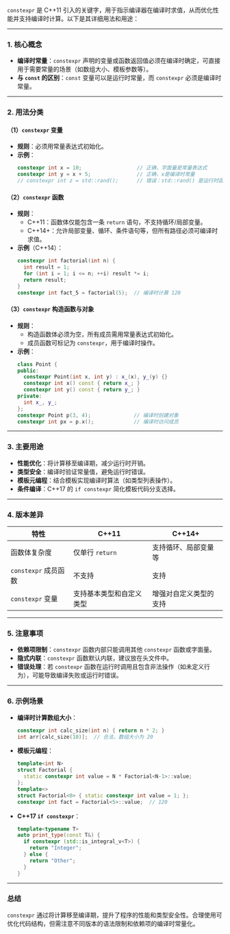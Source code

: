 

`constexpr` 是 C++11 引入的关键字，用于指示编译器在编译时求值，从而优化性能并支持编译时计算。以下是其详细用法和用途：

---

### **1. 核心概念**
- **编译时常量**：`constexpr` 声明的变量或函数返回值必须在编译时确定，可直接用于需要常量的场景（如数组大小、模板参数等）。
- **与 `const` 的区别**：`const` 变量可以是运行时常量，而 `constexpr` 必须是编译时常量。

---

### **2. 用法分类**

#### **（1）`constexpr` 变量**
- **规则**：必须用常量表达式初始化。
- **示例**：
  ```cpp
  constexpr int x = 10;                  // 正确，字面量是常量表达式
  constexpr int y = x + 5;               // 正确，x是编译时常量
  // constexpr int z = std::rand();      // 错误：std::rand() 是运行时函数
  ```

#### **（2）`constexpr` 函数**
- **规则**：
  - C++11：函数体仅能包含一条 `return` 语句，不支持循环/局部变量。
  - C++14+：允许局部变量、循环、条件语句等，但所有路径必须可编译时求值。
- **示例**（C++14）：
  ```cpp
  constexpr int factorial(int n) {
    int result = 1;
    for (int i = 1; i <= n; ++i) result *= i;
    return result;
  }
  constexpr int fact_5 = factorial(5);  // 编译时计算 120
  ```

#### **（3）`constexpr` 构造函数与对象**
- **规则**：
  - 构造函数体必须为空，所有成员需用常量表达式初始化。
  - 成员函数可标记为 `constexpr`，用于编译时操作。
- **示例**：
  ```cpp
  class Point {
  public:
    constexpr Point(int x, int y) : x_(x), y_(y) {}
    constexpr int x() const { return x_; }
    constexpr int y() const { return y_; }
  private:
    int x_, y_;
  };
  constexpr Point p(3, 4);              // 编译时创建对象
  constexpr int px = p.x();             // 编译时访问成员
  ```

---

### **3. 主要用途**
- **性能优化**：将计算移至编译期，减少运行时开销。
- **类型安全**：编译时验证常量值，避免运行时错误。
- **模板元编程**：结合模板实现编译时算法（如类型列表操作）。
- **条件编译**：C++17 的 `if constexpr` 简化模板代码分支选择。

---

### **4. 版本差异**
| 特性                | C++11                      | C++14+                     |
|---------------------|----------------------------|----------------------------|
| 函数体复杂度        | 仅单行 `return`            | 支持循环、局部变量等       |
| `constexpr` 成员函数 | 不支持                     | 支持                       |
| `constexpr` 变量     | 支持基本类型和自定义类型   | 增强对自定义类型的支持     |

---

### **5. 注意事项**
- **依赖项限制**：`constexpr` 函数内部只能调用其他 `constexpr` 函数或字面量。
- **隐式内联**：`constexpr` 函数默认内联，建议放在头文件中。
- **错误处理**：若 `constexpr` 函数在运行时调用且包含非法操作（如未定义行为），可能导致编译失败或运行时错误。

---

### **6. 示例场景**
- **编译时计算数组大小**：
  ```cpp
  constexpr int calc_size(int n) { return n * 2; }
  int arr[calc_size(10)];  // 合法，数组大小为 20
  ```
- **模板元编程**：
  ```cpp
  template<int N>
  struct Factorial {
    static constexpr int value = N * Factorial<N-1>::value;
  };
  template<>
  struct Factorial<0> { static constexpr int value = 1; };
  constexpr int fact = Factorial<5>::value;  // 120
  ```
- **C++17 `if constexpr`**：
  ```cpp
  template<typename T>
  auto print_type(const T&) {
    if constexpr (std::is_integral_v<T>) {
      return "Integer";
    } else {
      return "Other";
    }
  }
  ```

---

### **总结**
`constexpr` 通过将计算移至编译期，提升了程序的性能和类型安全性。合理使用可优化代码结构，但需注意不同版本的语法限制和依赖项的编译时常量化。